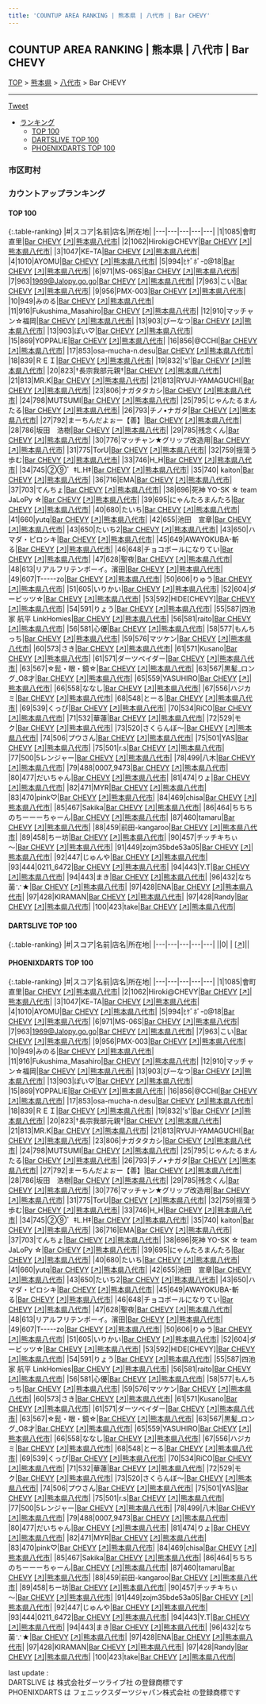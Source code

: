 ```yaml
---
title: 'COUNTUP AREA RANKING | 熊本県 | 八代市 | Bar CHEVY'
---
```

## COUNTUP AREA RANKING | 熊本県 | 八代市 | Bar CHEVY

[TOP](/darts/rank/) > [熊本県](/darts/rank/熊本県/) > [八代市](/darts/rank/熊本県/八代市/) > Bar CHEVY

___

<a href="https://twitter.com/share?ref_src=twsrc%5Etfw" data-text="COUNTUP AREA RANKING | 熊本県八代市Bar CHEVY" class="twitter-share-button" data-hashtags="DARTSLIVE,PHOENIXDARTS,darts,ダーツ" data-show-count="false">Tweet</a>

* [ランキング](#カウントアップランキング)
    * [TOP 100](#top-100)
    * [DARTSLIVE TOP 100](#dartslive-top-100)
    * [PHOENIXDARTS TOP 100](#phoenixdarts-top-100)

### 市区町村

<ul>

</ul>

### カウントアップランキング

#### TOP 100



{:.table-ranking}
|#|スコア|名前|店名|所在地|
|---|---|---|---|---|
|1|1085|<span class="rank-name-pd"><span class="pro-icon-pd"></span>會町 直里</span>|<a href="/darts/rank/shops/6153.html">Bar CHEVY</a> <a href="https://vs.phoenixdarts.com/jp/shop/shopDetailInfo/s_6153?s_seq=6153">[↗]</a>|<a href="/darts/rank/熊本県/八代市">熊本県八代市</a>|
|2|1062|<span class="rank-name-pd">Hiroki@CHEVY</span>|<a href="/darts/rank/shops/6153.html">Bar CHEVY</a> <a href="https://vs.phoenixdarts.com/jp/shop/shopDetailInfo/s_6153?s_seq=6153">[↗]</a>|<a href="/darts/rank/熊本県/八代市">熊本県八代市</a>|
|3|1047|<span class="rank-name-pd">KEｰTA</span>|<a href="/darts/rank/shops/6153.html">Bar CHEVY</a> <a href="https://vs.phoenixdarts.com/jp/shop/shopDetailInfo/s_6153?s_seq=6153">[↗]</a>|<a href="/darts/rank/熊本県/八代市">熊本県八代市</a>|
|4|1010|<span class="rank-name-pd">AYOMU</span>|<a href="/darts/rank/shops/6153.html">Bar CHEVY</a> <a href="https://vs.phoenixdarts.com/jp/shop/shopDetailInfo/s_6153?s_seq=6153">[↗]</a>|<a href="/darts/rank/熊本県/八代市">熊本県八代市</a>|
|5|994|<span class="rank-name-pd">ﾋｹﾞﾎﾞｰﾛ@18</span>|<a href="/darts/rank/shops/6153.html">Bar CHEVY</a> <a href="https://vs.phoenixdarts.com/jp/shop/shopDetailInfo/s_6153?s_seq=6153">[↗]</a>|<a href="/darts/rank/熊本県/八代市">熊本県八代市</a>|
|6|971|<span class="rank-name-pd">MS-06S</span>|<a href="/darts/rank/shops/6153.html">Bar CHEVY</a> <a href="https://vs.phoenixdarts.com/jp/shop/shopDetailInfo/s_6153?s_seq=6153">[↗]</a>|<a href="/darts/rank/熊本県/八代市">熊本県八代市</a>|
|7|963|<span class="rank-name-pd">1969@Jalopy.go.go</span>|<a href="/darts/rank/shops/6153.html">Bar CHEVY</a> <a href="https://vs.phoenixdarts.com/jp/shop/shopDetailInfo/s_6153?s_seq=6153">[↗]</a>|<a href="/darts/rank/熊本県/八代市">熊本県八代市</a>|
|7|963|<span class="rank-name-pd">こい</span>|<a href="/darts/rank/shops/6153.html">Bar CHEVY</a> <a href="https://vs.phoenixdarts.com/jp/shop/shopDetailInfo/s_6153?s_seq=6153">[↗]</a>|<a href="/darts/rank/熊本県/八代市">熊本県八代市</a>|
|9|956|<span class="rank-name-pd">PMX-003</span>|<a href="/darts/rank/shops/6153.html">Bar CHEVY</a> <a href="https://vs.phoenixdarts.com/jp/shop/shopDetailInfo/s_6153?s_seq=6153">[↗]</a>|<a href="/darts/rank/熊本県/八代市">熊本県八代市</a>|
|10|949|<span class="rank-name-pd">みのる</span>|<a href="/darts/rank/shops/6153.html">Bar CHEVY</a> <a href="https://vs.phoenixdarts.com/jp/shop/shopDetailInfo/s_6153?s_seq=6153">[↗]</a>|<a href="/darts/rank/熊本県/八代市">熊本県八代市</a>|
|11|916|<span class="rank-name-pd">Fukushima_Masahiro</span>|<a href="/darts/rank/shops/6153.html">Bar CHEVY</a> <a href="https://vs.phoenixdarts.com/jp/shop/shopDetailInfo/s_6153?s_seq=6153">[↗]</a>|<a href="/darts/rank/熊本県/八代市">熊本県八代市</a>|
|12|910|<span class="rank-name-pd">マッチャン☆福岡</span>|<a href="/darts/rank/shops/6153.html">Bar CHEVY</a> <a href="https://vs.phoenixdarts.com/jp/shop/shopDetailInfo/s_6153?s_seq=6153">[↗]</a>|<a href="/darts/rank/熊本県/八代市">熊本県八代市</a>|
|13|903|<span class="rank-name-pd">ぴーなつ</span>|<a href="/darts/rank/shops/6153.html">Bar CHEVY</a> <a href="https://vs.phoenixdarts.com/jp/shop/shopDetailInfo/s_6153?s_seq=6153">[↗]</a>|<a href="/darts/rank/熊本県/八代市">熊本県八代市</a>|
|13|903|<span class="rank-name-pd">ぽい♡</span>|<a href="/darts/rank/shops/6153.html">Bar CHEVY</a> <a href="https://vs.phoenixdarts.com/jp/shop/shopDetailInfo/s_6153?s_seq=6153">[↗]</a>|<a href="/darts/rank/熊本県/八代市">熊本県八代市</a>|
|15|869|<span class="rank-name-pd">YOPPALIE</span>|<a href="/darts/rank/shops/6153.html">Bar CHEVY</a> <a href="https://vs.phoenixdarts.com/jp/shop/shopDetailInfo/s_6153?s_seq=6153">[↗]</a>|<a href="/darts/rank/熊本県/八代市">熊本県八代市</a>|
|16|856|<span class="rank-name-pd">@CCHI</span>|<a href="/darts/rank/shops/6153.html">Bar CHEVY</a> <a href="https://vs.phoenixdarts.com/jp/shop/shopDetailInfo/s_6153?s_seq=6153">[↗]</a>|<a href="/darts/rank/熊本県/八代市">熊本県八代市</a>|
|17|853|<span class="rank-name-pd">osa-mucha-n.desu</span>|<a href="/darts/rank/shops/6153.html">Bar CHEVY</a> <a href="https://vs.phoenixdarts.com/jp/shop/shopDetailInfo/s_6153?s_seq=6153">[↗]</a>|<a href="/darts/rank/熊本県/八代市">熊本県八代市</a>|
|18|839|<span class="rank-name-pd">ＲＥＩ</span>|<a href="/darts/rank/shops/6153.html">Bar CHEVY</a> <a href="https://vs.phoenixdarts.com/jp/shop/shopDetailInfo/s_6153?s_seq=6153">[↗]</a>|<a href="/darts/rank/熊本県/八代市">熊本県八代市</a>|
|19|832|<span class="rank-name-pd">&#x27;s&#x27;</span>|<a href="/darts/rank/shops/6153.html">Bar CHEVY</a> <a href="https://vs.phoenixdarts.com/jp/shop/shopDetailInfo/s_6153?s_seq=6153">[↗]</a>|<a href="/darts/rank/熊本県/八代市">熊本県八代市</a>|
|20|823|<span class="rank-name-pd">†長宗我部元親†</span>|<a href="/darts/rank/shops/6153.html">Bar CHEVY</a> <a href="https://vs.phoenixdarts.com/jp/shop/shopDetailInfo/s_6153?s_seq=6153">[↗]</a>|<a href="/darts/rank/熊本県/八代市">熊本県八代市</a>|
|21|813|<span class="rank-name-pd">MR.K</span>|<a href="/darts/rank/shops/6153.html">Bar CHEVY</a> <a href="https://vs.phoenixdarts.com/jp/shop/shopDetailInfo/s_6153?s_seq=6153">[↗]</a>|<a href="/darts/rank/熊本県/八代市">熊本県八代市</a>|
|21|813|<span class="rank-name-pd">RYUJI-YAMAGUCHI</span>|<a href="/darts/rank/shops/6153.html">Bar CHEVY</a> <a href="https://vs.phoenixdarts.com/jp/shop/shopDetailInfo/s_6153?s_seq=6153">[↗]</a>|<a href="/darts/rank/熊本県/八代市">熊本県八代市</a>|
|23|806|<span class="rank-name-pd">ナガタタカシ</span>|<a href="/darts/rank/shops/6153.html">Bar CHEVY</a> <a href="https://vs.phoenixdarts.com/jp/shop/shopDetailInfo/s_6153?s_seq=6153">[↗]</a>|<a href="/darts/rank/熊本県/八代市">熊本県八代市</a>|
|24|798|<span class="rank-name-pd">MUTSUMI</span>|<a href="/darts/rank/shops/6153.html">Bar CHEVY</a> <a href="https://vs.phoenixdarts.com/jp/shop/shopDetailInfo/s_6153?s_seq=6153">[↗]</a>|<a href="/darts/rank/熊本県/八代市">熊本県八代市</a>|
|25|795|<span class="rank-name-pd">じゃんたるまんたる</span>|<a href="/darts/rank/shops/6153.html">Bar CHEVY</a> <a href="https://vs.phoenixdarts.com/jp/shop/shopDetailInfo/s_6153?s_seq=6153">[↗]</a>|<a href="/darts/rank/熊本県/八代市">熊本県八代市</a>|
|26|793|<span class="rank-name-pd">チノ•ナガタ</span>|<a href="/darts/rank/shops/6153.html">Bar CHEVY</a> <a href="https://vs.phoenixdarts.com/jp/shop/shopDetailInfo/s_6153?s_seq=6153">[↗]</a>|<a href="/darts/rank/熊本県/八代市">熊本県八代市</a>|
|27|792|<span class="rank-name-pd">まーちんだよぉー【善】</span>|<a href="/darts/rank/shops/6153.html">Bar CHEVY</a> <a href="https://vs.phoenixdarts.com/jp/shop/shopDetailInfo/s_6153?s_seq=6153">[↗]</a>|<a href="/darts/rank/熊本県/八代市">熊本県八代市</a>|
|28|786|<span class="rank-name-pd">坂田　浩樹</span>|<a href="/darts/rank/shops/6153.html">Bar CHEVY</a> <a href="https://vs.phoenixdarts.com/jp/shop/shopDetailInfo/s_6153?s_seq=6153">[↗]</a>|<a href="/darts/rank/熊本県/八代市">熊本県八代市</a>|
|29|785|<span class="rank-name-pd">残念くん</span>|<a href="/darts/rank/shops/6153.html">Bar CHEVY</a> <a href="https://vs.phoenixdarts.com/jp/shop/shopDetailInfo/s_6153?s_seq=6153">[↗]</a>|<a href="/darts/rank/熊本県/八代市">熊本県八代市</a>|
|30|776|<span class="rank-name-pd">マッチャン★グリップ改造用</span>|<a href="/darts/rank/shops/6153.html">Bar CHEVY</a> <a href="https://vs.phoenixdarts.com/jp/shop/shopDetailInfo/s_6153?s_seq=6153">[↗]</a>|<a href="/darts/rank/熊本県/八代市">熊本県八代市</a>|
|31|775|<span class="rank-name-pd">TorU</span>|<a href="/darts/rank/shops/6153.html">Bar CHEVY</a> <a href="https://vs.phoenixdarts.com/jp/shop/shopDetailInfo/s_6153?s_seq=6153">[↗]</a>|<a href="/darts/rank/熊本県/八代市">熊本県八代市</a>|
|32|759|<span class="rank-name-pd">揺蕩う歩む</span>|<a href="/darts/rank/shops/6153.html">Bar CHEVY</a> <a href="https://vs.phoenixdarts.com/jp/shop/shopDetailInfo/s_6153?s_seq=6153">[↗]</a>|<a href="/darts/rank/熊本県/八代市">熊本県八代市</a>|
|33|746|<span class="rank-name-pd">H_H</span>|<a href="/darts/rank/shops/6153.html">Bar CHEVY</a> <a href="https://vs.phoenixdarts.com/jp/shop/shopDetailInfo/s_6153?s_seq=6153">[↗]</a>|<a href="/darts/rank/熊本県/八代市">熊本県八代市</a>|
|34|745|<span class="rank-name-pd">②⑨゛‡L.H‡</span>|<a href="/darts/rank/shops/6153.html">Bar CHEVY</a> <a href="https://vs.phoenixdarts.com/jp/shop/shopDetailInfo/s_6153?s_seq=6153">[↗]</a>|<a href="/darts/rank/熊本県/八代市">熊本県八代市</a>|
|35|740|<span class="rank-name-pd"> kaiton</span>|<a href="/darts/rank/shops/6153.html">Bar CHEVY</a> <a href="https://vs.phoenixdarts.com/jp/shop/shopDetailInfo/s_6153?s_seq=6153">[↗]</a>|<a href="/darts/rank/熊本県/八代市">熊本県八代市</a>|
|36|716|<span class="rank-name-pd">EMA</span>|<a href="/darts/rank/shops/6153.html">Bar CHEVY</a> <a href="https://vs.phoenixdarts.com/jp/shop/shopDetailInfo/s_6153?s_seq=6153">[↗]</a>|<a href="/darts/rank/熊本県/八代市">熊本県八代市</a>|
|37|703|<span class="rank-name-pd">てんちょ</span>|<a href="/darts/rank/shops/6153.html">Bar CHEVY</a> <a href="https://vs.phoenixdarts.com/jp/shop/shopDetailInfo/s_6153?s_seq=6153">[↗]</a>|<a href="/darts/rank/熊本県/八代市">熊本県八代市</a>|
|38|696|<span class="rank-name-pd">死神 YO-SK ☆ team JaLoPy ☆</span>|<a href="/darts/rank/shops/6153.html">Bar CHEVY</a> <a href="https://vs.phoenixdarts.com/jp/shop/shopDetailInfo/s_6153?s_seq=6153">[↗]</a>|<a href="/darts/rank/熊本県/八代市">熊本県八代市</a>|
|39|695|<span class="rank-name-pd">にゃんたろまんたろ</span>|<a href="/darts/rank/shops/6153.html">Bar CHEVY</a> <a href="https://vs.phoenixdarts.com/jp/shop/shopDetailInfo/s_6153?s_seq=6153">[↗]</a>|<a href="/darts/rank/熊本県/八代市">熊本県八代市</a>|
|40|680|<span class="rank-name-pd">たいち</span>|<a href="/darts/rank/shops/6153.html">Bar CHEVY</a> <a href="https://vs.phoenixdarts.com/jp/shop/shopDetailInfo/s_6153?s_seq=6153">[↗]</a>|<a href="/darts/rank/熊本県/八代市">熊本県八代市</a>|
|41|660|<span class="rank-name-pd">yutq</span>|<a href="/darts/rank/shops/6153.html">Bar CHEVY</a> <a href="https://vs.phoenixdarts.com/jp/shop/shopDetailInfo/s_6153?s_seq=6153">[↗]</a>|<a href="/darts/rank/熊本県/八代市">熊本県八代市</a>|
|42|655|<span class="rank-name-pd">池田　宣章</span>|<a href="/darts/rank/shops/6153.html">Bar CHEVY</a> <a href="https://vs.phoenixdarts.com/jp/shop/shopDetailInfo/s_6153?s_seq=6153">[↗]</a>|<a href="/darts/rank/熊本県/八代市">熊本県八代市</a>|
|43|650|<span class="rank-name-pd">たいち2</span>|<a href="/darts/rank/shops/6153.html">Bar CHEVY</a> <a href="https://vs.phoenixdarts.com/jp/shop/shopDetailInfo/s_6153?s_seq=6153">[↗]</a>|<a href="/darts/rank/熊本県/八代市">熊本県八代市</a>|
|43|650|<span class="rank-name-pd">ハマダ・ピロシキ</span>|<a href="/darts/rank/shops/6153.html">Bar CHEVY</a> <a href="https://vs.phoenixdarts.com/jp/shop/shopDetailInfo/s_6153?s_seq=6153">[↗]</a>|<a href="/darts/rank/熊本県/八代市">熊本県八代市</a>|
|45|649|<span class="rank-name-pd">AWAYOKUBA-斬る</span>|<a href="/darts/rank/shops/6153.html">Bar CHEVY</a> <a href="https://vs.phoenixdarts.com/jp/shop/shopDetailInfo/s_6153?s_seq=6153">[↗]</a>|<a href="/darts/rank/熊本県/八代市">熊本県八代市</a>|
|46|648|<span class="rank-name-pd">チョコボールになりてい</span>|<a href="/darts/rank/shops/6153.html">Bar CHEVY</a> <a href="https://vs.phoenixdarts.com/jp/shop/shopDetailInfo/s_6153?s_seq=6153">[↗]</a>|<a href="/darts/rank/熊本県/八代市">熊本県八代市</a>|
|47|628|<span class="rank-name-pd">聖夜</span>|<a href="/darts/rank/shops/6153.html">Bar CHEVY</a> <a href="https://vs.phoenixdarts.com/jp/shop/shopDetailInfo/s_6153?s_seq=6153">[↗]</a>|<a href="/darts/rank/熊本県/八代市">熊本県八代市</a>|
|48|613|<span class="rank-name-pd">リアルフリテンボーイ。濱田</span>|<a href="/darts/rank/shops/6153.html">Bar CHEVY</a> <a href="https://vs.phoenixdarts.com/jp/shop/shopDetailInfo/s_6153?s_seq=6153">[↗]</a>|<a href="/darts/rank/熊本県/八代市">熊本県八代市</a>|
|49|607|<span class="rank-name-pd">T-----zo</span>|<a href="/darts/rank/shops/6153.html">Bar CHEVY</a> <a href="https://vs.phoenixdarts.com/jp/shop/shopDetailInfo/s_6153?s_seq=6153">[↗]</a>|<a href="/darts/rank/熊本県/八代市">熊本県八代市</a>|
|50|606|<span class="rank-name-pd">りゅう</span>|<a href="/darts/rank/shops/6153.html">Bar CHEVY</a> <a href="https://vs.phoenixdarts.com/jp/shop/shopDetailInfo/s_6153?s_seq=6153">[↗]</a>|<a href="/darts/rank/熊本県/八代市">熊本県八代市</a>|
|51|605|<span class="rank-name-pd">いりかい</span>|<a href="/darts/rank/shops/6153.html">Bar CHEVY</a> <a href="https://vs.phoenixdarts.com/jp/shop/shopDetailInfo/s_6153?s_seq=6153">[↗]</a>|<a href="/darts/rank/熊本県/八代市">熊本県八代市</a>|
|52|604|<span class="rank-name-pd">ダービッツ☆</span>|<a href="/darts/rank/shops/6153.html">Bar CHEVY</a> <a href="https://vs.phoenixdarts.com/jp/shop/shopDetailInfo/s_6153?s_seq=6153">[↗]</a>|<a href="/darts/rank/熊本県/八代市">熊本県八代市</a>|
|53|592|<span class="rank-name-pd">HIDE[CHEVY]</span>|<a href="/darts/rank/shops/6153.html">Bar CHEVY</a> <a href="https://vs.phoenixdarts.com/jp/shop/shopDetailInfo/s_6153?s_seq=6153">[↗]</a>|<a href="/darts/rank/熊本県/八代市">熊本県八代市</a>|
|54|591|<span class="rank-name-pd">りょう</span>|<a href="/darts/rank/shops/6153.html">Bar CHEVY</a> <a href="https://vs.phoenixdarts.com/jp/shop/shopDetailInfo/s_6153?s_seq=6153">[↗]</a>|<a href="/darts/rank/熊本県/八代市">熊本県八代市</a>|
|55|587|<span class="rank-name-pd">四池家 航平 LinkHomies</span>|<a href="/darts/rank/shops/6153.html">Bar CHEVY</a> <a href="https://vs.phoenixdarts.com/jp/shop/shopDetailInfo/s_6153?s_seq=6153">[↗]</a>|<a href="/darts/rank/熊本県/八代市">熊本県八代市</a>|
|56|581|<span class="rank-name-pd">raito</span>|<a href="/darts/rank/shops/6153.html">Bar CHEVY</a> <a href="https://vs.phoenixdarts.com/jp/shop/shopDetailInfo/s_6153?s_seq=6153">[↗]</a>|<a href="/darts/rank/熊本県/八代市">熊本県八代市</a>|
|56|581|<span class="rank-name-pd">心優</span>|<a href="/darts/rank/shops/6153.html">Bar CHEVY</a> <a href="https://vs.phoenixdarts.com/jp/shop/shopDetailInfo/s_6153?s_seq=6153">[↗]</a>|<a href="/darts/rank/熊本県/八代市">熊本県八代市</a>|
|58|577|<span class="rank-name-pd">もんちっち</span>|<a href="/darts/rank/shops/6153.html">Bar CHEVY</a> <a href="https://vs.phoenixdarts.com/jp/shop/shopDetailInfo/s_6153?s_seq=6153">[↗]</a>|<a href="/darts/rank/熊本県/八代市">熊本県八代市</a>|
|59|576|<span class="rank-name-pd">マツケン</span>|<a href="/darts/rank/shops/6153.html">Bar CHEVY</a> <a href="https://vs.phoenixdarts.com/jp/shop/shopDetailInfo/s_6153?s_seq=6153">[↗]</a>|<a href="/darts/rank/熊本県/八代市">熊本県八代市</a>|
|60|573|<span class="rank-name-pd">さき</span>|<a href="/darts/rank/shops/6153.html">Bar CHEVY</a> <a href="https://vs.phoenixdarts.com/jp/shop/shopDetailInfo/s_6153?s_seq=6153">[↗]</a>|<a href="/darts/rank/熊本県/八代市">熊本県八代市</a>|
|61|571|<span class="rank-name-pd">Kusano</span>|<a href="/darts/rank/shops/6153.html">Bar CHEVY</a> <a href="https://vs.phoenixdarts.com/jp/shop/shopDetailInfo/s_6153?s_seq=6153">[↗]</a>|<a href="/darts/rank/熊本県/八代市">熊本県八代市</a>|
|61|571|<span class="rank-name-pd">ダーツベイダー</span>|<a href="/darts/rank/shops/6153.html">Bar CHEVY</a> <a href="https://vs.phoenixdarts.com/jp/shop/shopDetailInfo/s_6153?s_seq=6153">[↗]</a>|<a href="/darts/rank/熊本県/八代市">熊本県八代市</a>|
|63|567|<span class="rank-name-pd">☆髭・眼・鏡☆</span>|<a href="/darts/rank/shops/6153.html">Bar CHEVY</a> <a href="https://vs.phoenixdarts.com/jp/shop/shopDetailInfo/s_6153?s_seq=6153">[↗]</a>|<a href="/darts/rank/熊本県/八代市">熊本県八代市</a>|
|63|567|<span class="rank-name-pd">黒髪_ロング_O8才</span>|<a href="/darts/rank/shops/6153.html">Bar CHEVY</a> <a href="https://vs.phoenixdarts.com/jp/shop/shopDetailInfo/s_6153?s_seq=6153">[↗]</a>|<a href="/darts/rank/熊本県/八代市">熊本県八代市</a>|
|65|559|<span class="rank-name-pd">YASUHIRO</span>|<a href="/darts/rank/shops/6153.html">Bar CHEVY</a> <a href="https://vs.phoenixdarts.com/jp/shop/shopDetailInfo/s_6153?s_seq=6153">[↗]</a>|<a href="/darts/rank/熊本県/八代市">熊本県八代市</a>|
|66|558|<span class="rank-name-pd">ななし</span>|<a href="/darts/rank/shops/6153.html">Bar CHEVY</a> <a href="https://vs.phoenixdarts.com/jp/shop/shopDetailInfo/s_6153?s_seq=6153">[↗]</a>|<a href="/darts/rank/熊本県/八代市">熊本県八代市</a>|
|67|556|<span class="rank-name-pd">ハジカミ</span>|<a href="/darts/rank/shops/6153.html">Bar CHEVY</a> <a href="https://vs.phoenixdarts.com/jp/shop/shopDetailInfo/s_6153?s_seq=6153">[↗]</a>|<a href="/darts/rank/熊本県/八代市">熊本県八代市</a>|
|68|548|<span class="rank-name-pd">とーる</span>|<a href="/darts/rank/shops/6153.html">Bar CHEVY</a> <a href="https://vs.phoenixdarts.com/jp/shop/shopDetailInfo/s_6153?s_seq=6153">[↗]</a>|<a href="/darts/rank/熊本県/八代市">熊本県八代市</a>|
|69|539|<span class="rank-name-pd">くっぴ</span>|<a href="/darts/rank/shops/6153.html">Bar CHEVY</a> <a href="https://vs.phoenixdarts.com/jp/shop/shopDetailInfo/s_6153?s_seq=6153">[↗]</a>|<a href="/darts/rank/熊本県/八代市">熊本県八代市</a>|
|70|534|<span class="rank-name-pd">RiCO</span>|<a href="/darts/rank/shops/6153.html">Bar CHEVY</a> <a href="https://vs.phoenixdarts.com/jp/shop/shopDetailInfo/s_6153?s_seq=6153">[↗]</a>|<a href="/darts/rank/熊本県/八代市">熊本県八代市</a>|
|71|532|<span class="rank-name-pd">華蓮</span>|<a href="/darts/rank/shops/6153.html">Bar CHEVY</a> <a href="https://vs.phoenixdarts.com/jp/shop/shopDetailInfo/s_6153?s_seq=6153">[↗]</a>|<a href="/darts/rank/熊本県/八代市">熊本県八代市</a>|
|72|529|<span class="rank-name-pd">モク</span>|<a href="/darts/rank/shops/6153.html">Bar CHEVY</a> <a href="https://vs.phoenixdarts.com/jp/shop/shopDetailInfo/s_6153?s_seq=6153">[↗]</a>|<a href="/darts/rank/熊本県/八代市">熊本県八代市</a>|
|73|520|<span class="rank-name-pd">さくらんぼ〜</span>|<a href="/darts/rank/shops/6153.html">Bar CHEVY</a> <a href="https://vs.phoenixdarts.com/jp/shop/shopDetailInfo/s_6153?s_seq=6153">[↗]</a>|<a href="/darts/rank/熊本県/八代市">熊本県八代市</a>|
|74|506|<span class="rank-name-pd">プウさん</span>|<a href="/darts/rank/shops/6153.html">Bar CHEVY</a> <a href="https://vs.phoenixdarts.com/jp/shop/shopDetailInfo/s_6153?s_seq=6153">[↗]</a>|<a href="/darts/rank/熊本県/八代市">熊本県八代市</a>|
|75|501|<span class="rank-name-pd">YAS</span>|<a href="/darts/rank/shops/6153.html">Bar CHEVY</a> <a href="https://vs.phoenixdarts.com/jp/shop/shopDetailInfo/s_6153?s_seq=6153">[↗]</a>|<a href="/darts/rank/熊本県/八代市">熊本県八代市</a>|
|75|501|<span class="rank-name-pd">r.s</span>|<a href="/darts/rank/shops/6153.html">Bar CHEVY</a> <a href="https://vs.phoenixdarts.com/jp/shop/shopDetailInfo/s_6153?s_seq=6153">[↗]</a>|<a href="/darts/rank/熊本県/八代市">熊本県八代市</a>|
|77|500|<span class="rank-name-pd">5レンジャー</span>|<a href="/darts/rank/shops/6153.html">Bar CHEVY</a> <a href="https://vs.phoenixdarts.com/jp/shop/shopDetailInfo/s_6153?s_seq=6153">[↗]</a>|<a href="/darts/rank/熊本県/八代市">熊本県八代市</a>|
|78|499|<span class="rank-name-pd">八木</span>|<a href="/darts/rank/shops/6153.html">Bar CHEVY</a> <a href="https://vs.phoenixdarts.com/jp/shop/shopDetailInfo/s_6153?s_seq=6153">[↗]</a>|<a href="/darts/rank/熊本県/八代市">熊本県八代市</a>|
|79|488|<span class="rank-name-pd">0007_9473</span>|<a href="/darts/rank/shops/6153.html">Bar CHEVY</a> <a href="https://vs.phoenixdarts.com/jp/shop/shopDetailInfo/s_6153?s_seq=6153">[↗]</a>|<a href="/darts/rank/熊本県/八代市">熊本県八代市</a>|
|80|477|<span class="rank-name-pd">だいちゃん</span>|<a href="/darts/rank/shops/6153.html">Bar CHEVY</a> <a href="https://vs.phoenixdarts.com/jp/shop/shopDetailInfo/s_6153?s_seq=6153">[↗]</a>|<a href="/darts/rank/熊本県/八代市">熊本県八代市</a>|
|81|474|<span class="rank-name-pd">りょ</span>|<a href="/darts/rank/shops/6153.html">Bar CHEVY</a> <a href="https://vs.phoenixdarts.com/jp/shop/shopDetailInfo/s_6153?s_seq=6153">[↗]</a>|<a href="/darts/rank/熊本県/八代市">熊本県八代市</a>|
|82|471|<span class="rank-name-pd">MYR</span>|<a href="/darts/rank/shops/6153.html">Bar CHEVY</a> <a href="https://vs.phoenixdarts.com/jp/shop/shopDetailInfo/s_6153?s_seq=6153">[↗]</a>|<a href="/darts/rank/熊本県/八代市">熊本県八代市</a>|
|83|470|<span class="rank-name-pd">pink♡</span>|<a href="/darts/rank/shops/6153.html">Bar CHEVY</a> <a href="https://vs.phoenixdarts.com/jp/shop/shopDetailInfo/s_6153?s_seq=6153">[↗]</a>|<a href="/darts/rank/熊本県/八代市">熊本県八代市</a>|
|84|469|<span class="rank-name-pd">chisa</span>|<a href="/darts/rank/shops/6153.html">Bar CHEVY</a> <a href="https://vs.phoenixdarts.com/jp/shop/shopDetailInfo/s_6153?s_seq=6153">[↗]</a>|<a href="/darts/rank/熊本県/八代市">熊本県八代市</a>|
|85|467|<span class="rank-name-pd">Sakika</span>|<a href="/darts/rank/shops/6153.html">Bar CHEVY</a> <a href="https://vs.phoenixdarts.com/jp/shop/shopDetailInfo/s_6153?s_seq=6153">[↗]</a>|<a href="/darts/rank/熊本県/八代市">熊本県八代市</a>|
|86|464|<span class="rank-name-pd">ちちちのちーーーちゃーん</span>|<a href="/darts/rank/shops/6153.html">Bar CHEVY</a> <a href="https://vs.phoenixdarts.com/jp/shop/shopDetailInfo/s_6153?s_seq=6153">[↗]</a>|<a href="/darts/rank/熊本県/八代市">熊本県八代市</a>|
|87|460|<span class="rank-name-pd">tamaru</span>|<a href="/darts/rank/shops/6153.html">Bar CHEVY</a> <a href="https://vs.phoenixdarts.com/jp/shop/shopDetailInfo/s_6153?s_seq=6153">[↗]</a>|<a href="/darts/rank/熊本県/八代市">熊本県八代市</a>|
|88|459|<span class="rank-name-pd">前田-kangaroo</span>|<a href="/darts/rank/shops/6153.html">Bar CHEVY</a> <a href="https://vs.phoenixdarts.com/jp/shop/shopDetailInfo/s_6153?s_seq=6153">[↗]</a>|<a href="/darts/rank/熊本県/八代市">熊本県八代市</a>|
|89|458|<span class="rank-name-pd">ちー坊</span>|<a href="/darts/rank/shops/6153.html">Bar CHEVY</a> <a href="https://vs.phoenixdarts.com/jp/shop/shopDetailInfo/s_6153?s_seq=6153">[↗]</a>|<a href="/darts/rank/熊本県/八代市">熊本県八代市</a>|
|90|457|<span class="rank-name-pd">チッチキちぃ～</span>|<a href="/darts/rank/shops/6153.html">Bar CHEVY</a> <a href="https://vs.phoenixdarts.com/jp/shop/shopDetailInfo/s_6153?s_seq=6153">[↗]</a>|<a href="/darts/rank/熊本県/八代市">熊本県八代市</a>|
|91|449|<span class="rank-name-pd">zojm35bde53a05</span>|<a href="/darts/rank/shops/6153.html">Bar CHEVY</a> <a href="https://vs.phoenixdarts.com/jp/shop/shopDetailInfo/s_6153?s_seq=6153">[↗]</a>|<a href="/darts/rank/熊本県/八代市">熊本県八代市</a>|
|92|447|<span class="rank-name-pd">じゅんや</span>|<a href="/darts/rank/shops/6153.html">Bar CHEVY</a> <a href="https://vs.phoenixdarts.com/jp/shop/shopDetailInfo/s_6153?s_seq=6153">[↗]</a>|<a href="/darts/rank/熊本県/八代市">熊本県八代市</a>|
|93|444|<span class="rank-name-pd">0211_6472</span>|<a href="/darts/rank/shops/6153.html">Bar CHEVY</a> <a href="https://vs.phoenixdarts.com/jp/shop/shopDetailInfo/s_6153?s_seq=6153">[↗]</a>|<a href="/darts/rank/熊本県/八代市">熊本県八代市</a>|
|94|443|<span class="rank-name-pd">Y.T</span>|<a href="/darts/rank/shops/6153.html">Bar CHEVY</a> <a href="https://vs.phoenixdarts.com/jp/shop/shopDetailInfo/s_6153?s_seq=6153">[↗]</a>|<a href="/darts/rank/熊本県/八代市">熊本県八代市</a>|
|94|443|<span class="rank-name-pd">まき</span>|<a href="/darts/rank/shops/6153.html">Bar CHEVY</a> <a href="https://vs.phoenixdarts.com/jp/shop/shopDetailInfo/s_6153?s_seq=6153">[↗]</a>|<a href="/darts/rank/熊本県/八代市">熊本県八代市</a>|
|96|432|<span class="rank-name-pd">なち菌∵★</span>|<a href="/darts/rank/shops/6153.html">Bar CHEVY</a> <a href="https://vs.phoenixdarts.com/jp/shop/shopDetailInfo/s_6153?s_seq=6153">[↗]</a>|<a href="/darts/rank/熊本県/八代市">熊本県八代市</a>|
|97|428|<span class="rank-name-pd">ENA</span>|<a href="/darts/rank/shops/6153.html">Bar CHEVY</a> <a href="https://vs.phoenixdarts.com/jp/shop/shopDetailInfo/s_6153?s_seq=6153">[↗]</a>|<a href="/darts/rank/熊本県/八代市">熊本県八代市</a>|
|97|428|<span class="rank-name-pd">KIRAMAN</span>|<a href="/darts/rank/shops/6153.html">Bar CHEVY</a> <a href="https://vs.phoenixdarts.com/jp/shop/shopDetailInfo/s_6153?s_seq=6153">[↗]</a>|<a href="/darts/rank/熊本県/八代市">熊本県八代市</a>|
|97|428|<span class="rank-name-pd">Randy</span>|<a href="/darts/rank/shops/6153.html">Bar CHEVY</a> <a href="https://vs.phoenixdarts.com/jp/shop/shopDetailInfo/s_6153?s_seq=6153">[↗]</a>|<a href="/darts/rank/熊本県/八代市">熊本県八代市</a>|
|100|423|<span class="rank-name-pd">take</span>|<a href="/darts/rank/shops/6153.html">Bar CHEVY</a> <a href="https://vs.phoenixdarts.com/jp/shop/shopDetailInfo/s_6153?s_seq=6153">[↗]</a>|<a href="/darts/rank/熊本県/八代市">熊本県八代市</a>|


#### DARTSLIVE TOP 100



{:.table-ranking}
|#|スコア|名前|店名|所在地|
|---|---|---|---|---|
||0|<span class="rank-name-dl"> </span>|<a href="/darts/rank/shops/.html"></a> <a href="">[↗]</a>|<a href="/darts/rank//"></a>|


#### PHOENIXDARTS TOP 100



{:.table-ranking}
|#|スコア|名前|店名|所在地|
|---|---|---|---|---|
|1|1085|<span class="rank-name-pd"><span class="pro-icon-pd"></span>會町 直里</span>|<a href="/darts/rank/shops/6153.html">Bar CHEVY</a> <a href="https://vs.phoenixdarts.com/jp/shop/shopDetailInfo/s_6153?s_seq=6153">[↗]</a>|<a href="/darts/rank/熊本県/八代市">熊本県八代市</a>|
|2|1062|<span class="rank-name-pd">Hiroki@CHEVY</span>|<a href="/darts/rank/shops/6153.html">Bar CHEVY</a> <a href="https://vs.phoenixdarts.com/jp/shop/shopDetailInfo/s_6153?s_seq=6153">[↗]</a>|<a href="/darts/rank/熊本県/八代市">熊本県八代市</a>|
|3|1047|<span class="rank-name-pd">KEｰTA</span>|<a href="/darts/rank/shops/6153.html">Bar CHEVY</a> <a href="https://vs.phoenixdarts.com/jp/shop/shopDetailInfo/s_6153?s_seq=6153">[↗]</a>|<a href="/darts/rank/熊本県/八代市">熊本県八代市</a>|
|4|1010|<span class="rank-name-pd">AYOMU</span>|<a href="/darts/rank/shops/6153.html">Bar CHEVY</a> <a href="https://vs.phoenixdarts.com/jp/shop/shopDetailInfo/s_6153?s_seq=6153">[↗]</a>|<a href="/darts/rank/熊本県/八代市">熊本県八代市</a>|
|5|994|<span class="rank-name-pd">ﾋｹﾞﾎﾞｰﾛ@18</span>|<a href="/darts/rank/shops/6153.html">Bar CHEVY</a> <a href="https://vs.phoenixdarts.com/jp/shop/shopDetailInfo/s_6153?s_seq=6153">[↗]</a>|<a href="/darts/rank/熊本県/八代市">熊本県八代市</a>|
|6|971|<span class="rank-name-pd">MS-06S</span>|<a href="/darts/rank/shops/6153.html">Bar CHEVY</a> <a href="https://vs.phoenixdarts.com/jp/shop/shopDetailInfo/s_6153?s_seq=6153">[↗]</a>|<a href="/darts/rank/熊本県/八代市">熊本県八代市</a>|
|7|963|<span class="rank-name-pd">1969@Jalopy.go.go</span>|<a href="/darts/rank/shops/6153.html">Bar CHEVY</a> <a href="https://vs.phoenixdarts.com/jp/shop/shopDetailInfo/s_6153?s_seq=6153">[↗]</a>|<a href="/darts/rank/熊本県/八代市">熊本県八代市</a>|
|7|963|<span class="rank-name-pd">こい</span>|<a href="/darts/rank/shops/6153.html">Bar CHEVY</a> <a href="https://vs.phoenixdarts.com/jp/shop/shopDetailInfo/s_6153?s_seq=6153">[↗]</a>|<a href="/darts/rank/熊本県/八代市">熊本県八代市</a>|
|9|956|<span class="rank-name-pd">PMX-003</span>|<a href="/darts/rank/shops/6153.html">Bar CHEVY</a> <a href="https://vs.phoenixdarts.com/jp/shop/shopDetailInfo/s_6153?s_seq=6153">[↗]</a>|<a href="/darts/rank/熊本県/八代市">熊本県八代市</a>|
|10|949|<span class="rank-name-pd">みのる</span>|<a href="/darts/rank/shops/6153.html">Bar CHEVY</a> <a href="https://vs.phoenixdarts.com/jp/shop/shopDetailInfo/s_6153?s_seq=6153">[↗]</a>|<a href="/darts/rank/熊本県/八代市">熊本県八代市</a>|
|11|916|<span class="rank-name-pd">Fukushima_Masahiro</span>|<a href="/darts/rank/shops/6153.html">Bar CHEVY</a> <a href="https://vs.phoenixdarts.com/jp/shop/shopDetailInfo/s_6153?s_seq=6153">[↗]</a>|<a href="/darts/rank/熊本県/八代市">熊本県八代市</a>|
|12|910|<span class="rank-name-pd">マッチャン☆福岡</span>|<a href="/darts/rank/shops/6153.html">Bar CHEVY</a> <a href="https://vs.phoenixdarts.com/jp/shop/shopDetailInfo/s_6153?s_seq=6153">[↗]</a>|<a href="/darts/rank/熊本県/八代市">熊本県八代市</a>|
|13|903|<span class="rank-name-pd">ぴーなつ</span>|<a href="/darts/rank/shops/6153.html">Bar CHEVY</a> <a href="https://vs.phoenixdarts.com/jp/shop/shopDetailInfo/s_6153?s_seq=6153">[↗]</a>|<a href="/darts/rank/熊本県/八代市">熊本県八代市</a>|
|13|903|<span class="rank-name-pd">ぽい♡</span>|<a href="/darts/rank/shops/6153.html">Bar CHEVY</a> <a href="https://vs.phoenixdarts.com/jp/shop/shopDetailInfo/s_6153?s_seq=6153">[↗]</a>|<a href="/darts/rank/熊本県/八代市">熊本県八代市</a>|
|15|869|<span class="rank-name-pd">YOPPALIE</span>|<a href="/darts/rank/shops/6153.html">Bar CHEVY</a> <a href="https://vs.phoenixdarts.com/jp/shop/shopDetailInfo/s_6153?s_seq=6153">[↗]</a>|<a href="/darts/rank/熊本県/八代市">熊本県八代市</a>|
|16|856|<span class="rank-name-pd">@CCHI</span>|<a href="/darts/rank/shops/6153.html">Bar CHEVY</a> <a href="https://vs.phoenixdarts.com/jp/shop/shopDetailInfo/s_6153?s_seq=6153">[↗]</a>|<a href="/darts/rank/熊本県/八代市">熊本県八代市</a>|
|17|853|<span class="rank-name-pd">osa-mucha-n.desu</span>|<a href="/darts/rank/shops/6153.html">Bar CHEVY</a> <a href="https://vs.phoenixdarts.com/jp/shop/shopDetailInfo/s_6153?s_seq=6153">[↗]</a>|<a href="/darts/rank/熊本県/八代市">熊本県八代市</a>|
|18|839|<span class="rank-name-pd">ＲＥＩ</span>|<a href="/darts/rank/shops/6153.html">Bar CHEVY</a> <a href="https://vs.phoenixdarts.com/jp/shop/shopDetailInfo/s_6153?s_seq=6153">[↗]</a>|<a href="/darts/rank/熊本県/八代市">熊本県八代市</a>|
|19|832|<span class="rank-name-pd">&#x27;s&#x27;</span>|<a href="/darts/rank/shops/6153.html">Bar CHEVY</a> <a href="https://vs.phoenixdarts.com/jp/shop/shopDetailInfo/s_6153?s_seq=6153">[↗]</a>|<a href="/darts/rank/熊本県/八代市">熊本県八代市</a>|
|20|823|<span class="rank-name-pd">†長宗我部元親†</span>|<a href="/darts/rank/shops/6153.html">Bar CHEVY</a> <a href="https://vs.phoenixdarts.com/jp/shop/shopDetailInfo/s_6153?s_seq=6153">[↗]</a>|<a href="/darts/rank/熊本県/八代市">熊本県八代市</a>|
|21|813|<span class="rank-name-pd">MR.K</span>|<a href="/darts/rank/shops/6153.html">Bar CHEVY</a> <a href="https://vs.phoenixdarts.com/jp/shop/shopDetailInfo/s_6153?s_seq=6153">[↗]</a>|<a href="/darts/rank/熊本県/八代市">熊本県八代市</a>|
|21|813|<span class="rank-name-pd">RYUJI-YAMAGUCHI</span>|<a href="/darts/rank/shops/6153.html">Bar CHEVY</a> <a href="https://vs.phoenixdarts.com/jp/shop/shopDetailInfo/s_6153?s_seq=6153">[↗]</a>|<a href="/darts/rank/熊本県/八代市">熊本県八代市</a>|
|23|806|<span class="rank-name-pd">ナガタタカシ</span>|<a href="/darts/rank/shops/6153.html">Bar CHEVY</a> <a href="https://vs.phoenixdarts.com/jp/shop/shopDetailInfo/s_6153?s_seq=6153">[↗]</a>|<a href="/darts/rank/熊本県/八代市">熊本県八代市</a>|
|24|798|<span class="rank-name-pd">MUTSUMI</span>|<a href="/darts/rank/shops/6153.html">Bar CHEVY</a> <a href="https://vs.phoenixdarts.com/jp/shop/shopDetailInfo/s_6153?s_seq=6153">[↗]</a>|<a href="/darts/rank/熊本県/八代市">熊本県八代市</a>|
|25|795|<span class="rank-name-pd">じゃんたるまんたる</span>|<a href="/darts/rank/shops/6153.html">Bar CHEVY</a> <a href="https://vs.phoenixdarts.com/jp/shop/shopDetailInfo/s_6153?s_seq=6153">[↗]</a>|<a href="/darts/rank/熊本県/八代市">熊本県八代市</a>|
|26|793|<span class="rank-name-pd">チノ•ナガタ</span>|<a href="/darts/rank/shops/6153.html">Bar CHEVY</a> <a href="https://vs.phoenixdarts.com/jp/shop/shopDetailInfo/s_6153?s_seq=6153">[↗]</a>|<a href="/darts/rank/熊本県/八代市">熊本県八代市</a>|
|27|792|<span class="rank-name-pd">まーちんだよぉー【善】</span>|<a href="/darts/rank/shops/6153.html">Bar CHEVY</a> <a href="https://vs.phoenixdarts.com/jp/shop/shopDetailInfo/s_6153?s_seq=6153">[↗]</a>|<a href="/darts/rank/熊本県/八代市">熊本県八代市</a>|
|28|786|<span class="rank-name-pd">坂田　浩樹</span>|<a href="/darts/rank/shops/6153.html">Bar CHEVY</a> <a href="https://vs.phoenixdarts.com/jp/shop/shopDetailInfo/s_6153?s_seq=6153">[↗]</a>|<a href="/darts/rank/熊本県/八代市">熊本県八代市</a>|
|29|785|<span class="rank-name-pd">残念くん</span>|<a href="/darts/rank/shops/6153.html">Bar CHEVY</a> <a href="https://vs.phoenixdarts.com/jp/shop/shopDetailInfo/s_6153?s_seq=6153">[↗]</a>|<a href="/darts/rank/熊本県/八代市">熊本県八代市</a>|
|30|776|<span class="rank-name-pd">マッチャン★グリップ改造用</span>|<a href="/darts/rank/shops/6153.html">Bar CHEVY</a> <a href="https://vs.phoenixdarts.com/jp/shop/shopDetailInfo/s_6153?s_seq=6153">[↗]</a>|<a href="/darts/rank/熊本県/八代市">熊本県八代市</a>|
|31|775|<span class="rank-name-pd">TorU</span>|<a href="/darts/rank/shops/6153.html">Bar CHEVY</a> <a href="https://vs.phoenixdarts.com/jp/shop/shopDetailInfo/s_6153?s_seq=6153">[↗]</a>|<a href="/darts/rank/熊本県/八代市">熊本県八代市</a>|
|32|759|<span class="rank-name-pd">揺蕩う歩む</span>|<a href="/darts/rank/shops/6153.html">Bar CHEVY</a> <a href="https://vs.phoenixdarts.com/jp/shop/shopDetailInfo/s_6153?s_seq=6153">[↗]</a>|<a href="/darts/rank/熊本県/八代市">熊本県八代市</a>|
|33|746|<span class="rank-name-pd">H_H</span>|<a href="/darts/rank/shops/6153.html">Bar CHEVY</a> <a href="https://vs.phoenixdarts.com/jp/shop/shopDetailInfo/s_6153?s_seq=6153">[↗]</a>|<a href="/darts/rank/熊本県/八代市">熊本県八代市</a>|
|34|745|<span class="rank-name-pd">②⑨゛‡L.H‡</span>|<a href="/darts/rank/shops/6153.html">Bar CHEVY</a> <a href="https://vs.phoenixdarts.com/jp/shop/shopDetailInfo/s_6153?s_seq=6153">[↗]</a>|<a href="/darts/rank/熊本県/八代市">熊本県八代市</a>|
|35|740|<span class="rank-name-pd"> kaiton</span>|<a href="/darts/rank/shops/6153.html">Bar CHEVY</a> <a href="https://vs.phoenixdarts.com/jp/shop/shopDetailInfo/s_6153?s_seq=6153">[↗]</a>|<a href="/darts/rank/熊本県/八代市">熊本県八代市</a>|
|36|716|<span class="rank-name-pd">EMA</span>|<a href="/darts/rank/shops/6153.html">Bar CHEVY</a> <a href="https://vs.phoenixdarts.com/jp/shop/shopDetailInfo/s_6153?s_seq=6153">[↗]</a>|<a href="/darts/rank/熊本県/八代市">熊本県八代市</a>|
|37|703|<span class="rank-name-pd">てんちょ</span>|<a href="/darts/rank/shops/6153.html">Bar CHEVY</a> <a href="https://vs.phoenixdarts.com/jp/shop/shopDetailInfo/s_6153?s_seq=6153">[↗]</a>|<a href="/darts/rank/熊本県/八代市">熊本県八代市</a>|
|38|696|<span class="rank-name-pd">死神 YO-SK ☆ team JaLoPy ☆</span>|<a href="/darts/rank/shops/6153.html">Bar CHEVY</a> <a href="https://vs.phoenixdarts.com/jp/shop/shopDetailInfo/s_6153?s_seq=6153">[↗]</a>|<a href="/darts/rank/熊本県/八代市">熊本県八代市</a>|
|39|695|<span class="rank-name-pd">にゃんたろまんたろ</span>|<a href="/darts/rank/shops/6153.html">Bar CHEVY</a> <a href="https://vs.phoenixdarts.com/jp/shop/shopDetailInfo/s_6153?s_seq=6153">[↗]</a>|<a href="/darts/rank/熊本県/八代市">熊本県八代市</a>|
|40|680|<span class="rank-name-pd">たいち</span>|<a href="/darts/rank/shops/6153.html">Bar CHEVY</a> <a href="https://vs.phoenixdarts.com/jp/shop/shopDetailInfo/s_6153?s_seq=6153">[↗]</a>|<a href="/darts/rank/熊本県/八代市">熊本県八代市</a>|
|41|660|<span class="rank-name-pd">yutq</span>|<a href="/darts/rank/shops/6153.html">Bar CHEVY</a> <a href="https://vs.phoenixdarts.com/jp/shop/shopDetailInfo/s_6153?s_seq=6153">[↗]</a>|<a href="/darts/rank/熊本県/八代市">熊本県八代市</a>|
|42|655|<span class="rank-name-pd">池田　宣章</span>|<a href="/darts/rank/shops/6153.html">Bar CHEVY</a> <a href="https://vs.phoenixdarts.com/jp/shop/shopDetailInfo/s_6153?s_seq=6153">[↗]</a>|<a href="/darts/rank/熊本県/八代市">熊本県八代市</a>|
|43|650|<span class="rank-name-pd">たいち2</span>|<a href="/darts/rank/shops/6153.html">Bar CHEVY</a> <a href="https://vs.phoenixdarts.com/jp/shop/shopDetailInfo/s_6153?s_seq=6153">[↗]</a>|<a href="/darts/rank/熊本県/八代市">熊本県八代市</a>|
|43|650|<span class="rank-name-pd">ハマダ・ピロシキ</span>|<a href="/darts/rank/shops/6153.html">Bar CHEVY</a> <a href="https://vs.phoenixdarts.com/jp/shop/shopDetailInfo/s_6153?s_seq=6153">[↗]</a>|<a href="/darts/rank/熊本県/八代市">熊本県八代市</a>|
|45|649|<span class="rank-name-pd">AWAYOKUBA-斬る</span>|<a href="/darts/rank/shops/6153.html">Bar CHEVY</a> <a href="https://vs.phoenixdarts.com/jp/shop/shopDetailInfo/s_6153?s_seq=6153">[↗]</a>|<a href="/darts/rank/熊本県/八代市">熊本県八代市</a>|
|46|648|<span class="rank-name-pd">チョコボールになりてい</span>|<a href="/darts/rank/shops/6153.html">Bar CHEVY</a> <a href="https://vs.phoenixdarts.com/jp/shop/shopDetailInfo/s_6153?s_seq=6153">[↗]</a>|<a href="/darts/rank/熊本県/八代市">熊本県八代市</a>|
|47|628|<span class="rank-name-pd">聖夜</span>|<a href="/darts/rank/shops/6153.html">Bar CHEVY</a> <a href="https://vs.phoenixdarts.com/jp/shop/shopDetailInfo/s_6153?s_seq=6153">[↗]</a>|<a href="/darts/rank/熊本県/八代市">熊本県八代市</a>|
|48|613|<span class="rank-name-pd">リアルフリテンボーイ。濱田</span>|<a href="/darts/rank/shops/6153.html">Bar CHEVY</a> <a href="https://vs.phoenixdarts.com/jp/shop/shopDetailInfo/s_6153?s_seq=6153">[↗]</a>|<a href="/darts/rank/熊本県/八代市">熊本県八代市</a>|
|49|607|<span class="rank-name-pd">T-----zo</span>|<a href="/darts/rank/shops/6153.html">Bar CHEVY</a> <a href="https://vs.phoenixdarts.com/jp/shop/shopDetailInfo/s_6153?s_seq=6153">[↗]</a>|<a href="/darts/rank/熊本県/八代市">熊本県八代市</a>|
|50|606|<span class="rank-name-pd">りゅう</span>|<a href="/darts/rank/shops/6153.html">Bar CHEVY</a> <a href="https://vs.phoenixdarts.com/jp/shop/shopDetailInfo/s_6153?s_seq=6153">[↗]</a>|<a href="/darts/rank/熊本県/八代市">熊本県八代市</a>|
|51|605|<span class="rank-name-pd">いりかい</span>|<a href="/darts/rank/shops/6153.html">Bar CHEVY</a> <a href="https://vs.phoenixdarts.com/jp/shop/shopDetailInfo/s_6153?s_seq=6153">[↗]</a>|<a href="/darts/rank/熊本県/八代市">熊本県八代市</a>|
|52|604|<span class="rank-name-pd">ダービッツ☆</span>|<a href="/darts/rank/shops/6153.html">Bar CHEVY</a> <a href="https://vs.phoenixdarts.com/jp/shop/shopDetailInfo/s_6153?s_seq=6153">[↗]</a>|<a href="/darts/rank/熊本県/八代市">熊本県八代市</a>|
|53|592|<span class="rank-name-pd">HIDE[CHEVY]</span>|<a href="/darts/rank/shops/6153.html">Bar CHEVY</a> <a href="https://vs.phoenixdarts.com/jp/shop/shopDetailInfo/s_6153?s_seq=6153">[↗]</a>|<a href="/darts/rank/熊本県/八代市">熊本県八代市</a>|
|54|591|<span class="rank-name-pd">りょう</span>|<a href="/darts/rank/shops/6153.html">Bar CHEVY</a> <a href="https://vs.phoenixdarts.com/jp/shop/shopDetailInfo/s_6153?s_seq=6153">[↗]</a>|<a href="/darts/rank/熊本県/八代市">熊本県八代市</a>|
|55|587|<span class="rank-name-pd">四池家 航平 LinkHomies</span>|<a href="/darts/rank/shops/6153.html">Bar CHEVY</a> <a href="https://vs.phoenixdarts.com/jp/shop/shopDetailInfo/s_6153?s_seq=6153">[↗]</a>|<a href="/darts/rank/熊本県/八代市">熊本県八代市</a>|
|56|581|<span class="rank-name-pd">raito</span>|<a href="/darts/rank/shops/6153.html">Bar CHEVY</a> <a href="https://vs.phoenixdarts.com/jp/shop/shopDetailInfo/s_6153?s_seq=6153">[↗]</a>|<a href="/darts/rank/熊本県/八代市">熊本県八代市</a>|
|56|581|<span class="rank-name-pd">心優</span>|<a href="/darts/rank/shops/6153.html">Bar CHEVY</a> <a href="https://vs.phoenixdarts.com/jp/shop/shopDetailInfo/s_6153?s_seq=6153">[↗]</a>|<a href="/darts/rank/熊本県/八代市">熊本県八代市</a>|
|58|577|<span class="rank-name-pd">もんちっち</span>|<a href="/darts/rank/shops/6153.html">Bar CHEVY</a> <a href="https://vs.phoenixdarts.com/jp/shop/shopDetailInfo/s_6153?s_seq=6153">[↗]</a>|<a href="/darts/rank/熊本県/八代市">熊本県八代市</a>|
|59|576|<span class="rank-name-pd">マツケン</span>|<a href="/darts/rank/shops/6153.html">Bar CHEVY</a> <a href="https://vs.phoenixdarts.com/jp/shop/shopDetailInfo/s_6153?s_seq=6153">[↗]</a>|<a href="/darts/rank/熊本県/八代市">熊本県八代市</a>|
|60|573|<span class="rank-name-pd">さき</span>|<a href="/darts/rank/shops/6153.html">Bar CHEVY</a> <a href="https://vs.phoenixdarts.com/jp/shop/shopDetailInfo/s_6153?s_seq=6153">[↗]</a>|<a href="/darts/rank/熊本県/八代市">熊本県八代市</a>|
|61|571|<span class="rank-name-pd">Kusano</span>|<a href="/darts/rank/shops/6153.html">Bar CHEVY</a> <a href="https://vs.phoenixdarts.com/jp/shop/shopDetailInfo/s_6153?s_seq=6153">[↗]</a>|<a href="/darts/rank/熊本県/八代市">熊本県八代市</a>|
|61|571|<span class="rank-name-pd">ダーツベイダー</span>|<a href="/darts/rank/shops/6153.html">Bar CHEVY</a> <a href="https://vs.phoenixdarts.com/jp/shop/shopDetailInfo/s_6153?s_seq=6153">[↗]</a>|<a href="/darts/rank/熊本県/八代市">熊本県八代市</a>|
|63|567|<span class="rank-name-pd">☆髭・眼・鏡☆</span>|<a href="/darts/rank/shops/6153.html">Bar CHEVY</a> <a href="https://vs.phoenixdarts.com/jp/shop/shopDetailInfo/s_6153?s_seq=6153">[↗]</a>|<a href="/darts/rank/熊本県/八代市">熊本県八代市</a>|
|63|567|<span class="rank-name-pd">黒髪_ロング_O8才</span>|<a href="/darts/rank/shops/6153.html">Bar CHEVY</a> <a href="https://vs.phoenixdarts.com/jp/shop/shopDetailInfo/s_6153?s_seq=6153">[↗]</a>|<a href="/darts/rank/熊本県/八代市">熊本県八代市</a>|
|65|559|<span class="rank-name-pd">YASUHIRO</span>|<a href="/darts/rank/shops/6153.html">Bar CHEVY</a> <a href="https://vs.phoenixdarts.com/jp/shop/shopDetailInfo/s_6153?s_seq=6153">[↗]</a>|<a href="/darts/rank/熊本県/八代市">熊本県八代市</a>|
|66|558|<span class="rank-name-pd">ななし</span>|<a href="/darts/rank/shops/6153.html">Bar CHEVY</a> <a href="https://vs.phoenixdarts.com/jp/shop/shopDetailInfo/s_6153?s_seq=6153">[↗]</a>|<a href="/darts/rank/熊本県/八代市">熊本県八代市</a>|
|67|556|<span class="rank-name-pd">ハジカミ</span>|<a href="/darts/rank/shops/6153.html">Bar CHEVY</a> <a href="https://vs.phoenixdarts.com/jp/shop/shopDetailInfo/s_6153?s_seq=6153">[↗]</a>|<a href="/darts/rank/熊本県/八代市">熊本県八代市</a>|
|68|548|<span class="rank-name-pd">とーる</span>|<a href="/darts/rank/shops/6153.html">Bar CHEVY</a> <a href="https://vs.phoenixdarts.com/jp/shop/shopDetailInfo/s_6153?s_seq=6153">[↗]</a>|<a href="/darts/rank/熊本県/八代市">熊本県八代市</a>|
|69|539|<span class="rank-name-pd">くっぴ</span>|<a href="/darts/rank/shops/6153.html">Bar CHEVY</a> <a href="https://vs.phoenixdarts.com/jp/shop/shopDetailInfo/s_6153?s_seq=6153">[↗]</a>|<a href="/darts/rank/熊本県/八代市">熊本県八代市</a>|
|70|534|<span class="rank-name-pd">RiCO</span>|<a href="/darts/rank/shops/6153.html">Bar CHEVY</a> <a href="https://vs.phoenixdarts.com/jp/shop/shopDetailInfo/s_6153?s_seq=6153">[↗]</a>|<a href="/darts/rank/熊本県/八代市">熊本県八代市</a>|
|71|532|<span class="rank-name-pd">華蓮</span>|<a href="/darts/rank/shops/6153.html">Bar CHEVY</a> <a href="https://vs.phoenixdarts.com/jp/shop/shopDetailInfo/s_6153?s_seq=6153">[↗]</a>|<a href="/darts/rank/熊本県/八代市">熊本県八代市</a>|
|72|529|<span class="rank-name-pd">モク</span>|<a href="/darts/rank/shops/6153.html">Bar CHEVY</a> <a href="https://vs.phoenixdarts.com/jp/shop/shopDetailInfo/s_6153?s_seq=6153">[↗]</a>|<a href="/darts/rank/熊本県/八代市">熊本県八代市</a>|
|73|520|<span class="rank-name-pd">さくらんぼ〜</span>|<a href="/darts/rank/shops/6153.html">Bar CHEVY</a> <a href="https://vs.phoenixdarts.com/jp/shop/shopDetailInfo/s_6153?s_seq=6153">[↗]</a>|<a href="/darts/rank/熊本県/八代市">熊本県八代市</a>|
|74|506|<span class="rank-name-pd">プウさん</span>|<a href="/darts/rank/shops/6153.html">Bar CHEVY</a> <a href="https://vs.phoenixdarts.com/jp/shop/shopDetailInfo/s_6153?s_seq=6153">[↗]</a>|<a href="/darts/rank/熊本県/八代市">熊本県八代市</a>|
|75|501|<span class="rank-name-pd">YAS</span>|<a href="/darts/rank/shops/6153.html">Bar CHEVY</a> <a href="https://vs.phoenixdarts.com/jp/shop/shopDetailInfo/s_6153?s_seq=6153">[↗]</a>|<a href="/darts/rank/熊本県/八代市">熊本県八代市</a>|
|75|501|<span class="rank-name-pd">r.s</span>|<a href="/darts/rank/shops/6153.html">Bar CHEVY</a> <a href="https://vs.phoenixdarts.com/jp/shop/shopDetailInfo/s_6153?s_seq=6153">[↗]</a>|<a href="/darts/rank/熊本県/八代市">熊本県八代市</a>|
|77|500|<span class="rank-name-pd">5レンジャー</span>|<a href="/darts/rank/shops/6153.html">Bar CHEVY</a> <a href="https://vs.phoenixdarts.com/jp/shop/shopDetailInfo/s_6153?s_seq=6153">[↗]</a>|<a href="/darts/rank/熊本県/八代市">熊本県八代市</a>|
|78|499|<span class="rank-name-pd">八木</span>|<a href="/darts/rank/shops/6153.html">Bar CHEVY</a> <a href="https://vs.phoenixdarts.com/jp/shop/shopDetailInfo/s_6153?s_seq=6153">[↗]</a>|<a href="/darts/rank/熊本県/八代市">熊本県八代市</a>|
|79|488|<span class="rank-name-pd">0007_9473</span>|<a href="/darts/rank/shops/6153.html">Bar CHEVY</a> <a href="https://vs.phoenixdarts.com/jp/shop/shopDetailInfo/s_6153?s_seq=6153">[↗]</a>|<a href="/darts/rank/熊本県/八代市">熊本県八代市</a>|
|80|477|<span class="rank-name-pd">だいちゃん</span>|<a href="/darts/rank/shops/6153.html">Bar CHEVY</a> <a href="https://vs.phoenixdarts.com/jp/shop/shopDetailInfo/s_6153?s_seq=6153">[↗]</a>|<a href="/darts/rank/熊本県/八代市">熊本県八代市</a>|
|81|474|<span class="rank-name-pd">りょ</span>|<a href="/darts/rank/shops/6153.html">Bar CHEVY</a> <a href="https://vs.phoenixdarts.com/jp/shop/shopDetailInfo/s_6153?s_seq=6153">[↗]</a>|<a href="/darts/rank/熊本県/八代市">熊本県八代市</a>|
|82|471|<span class="rank-name-pd">MYR</span>|<a href="/darts/rank/shops/6153.html">Bar CHEVY</a> <a href="https://vs.phoenixdarts.com/jp/shop/shopDetailInfo/s_6153?s_seq=6153">[↗]</a>|<a href="/darts/rank/熊本県/八代市">熊本県八代市</a>|
|83|470|<span class="rank-name-pd">pink♡</span>|<a href="/darts/rank/shops/6153.html">Bar CHEVY</a> <a href="https://vs.phoenixdarts.com/jp/shop/shopDetailInfo/s_6153?s_seq=6153">[↗]</a>|<a href="/darts/rank/熊本県/八代市">熊本県八代市</a>|
|84|469|<span class="rank-name-pd">chisa</span>|<a href="/darts/rank/shops/6153.html">Bar CHEVY</a> <a href="https://vs.phoenixdarts.com/jp/shop/shopDetailInfo/s_6153?s_seq=6153">[↗]</a>|<a href="/darts/rank/熊本県/八代市">熊本県八代市</a>|
|85|467|<span class="rank-name-pd">Sakika</span>|<a href="/darts/rank/shops/6153.html">Bar CHEVY</a> <a href="https://vs.phoenixdarts.com/jp/shop/shopDetailInfo/s_6153?s_seq=6153">[↗]</a>|<a href="/darts/rank/熊本県/八代市">熊本県八代市</a>|
|86|464|<span class="rank-name-pd">ちちちのちーーーちゃーん</span>|<a href="/darts/rank/shops/6153.html">Bar CHEVY</a> <a href="https://vs.phoenixdarts.com/jp/shop/shopDetailInfo/s_6153?s_seq=6153">[↗]</a>|<a href="/darts/rank/熊本県/八代市">熊本県八代市</a>|
|87|460|<span class="rank-name-pd">tamaru</span>|<a href="/darts/rank/shops/6153.html">Bar CHEVY</a> <a href="https://vs.phoenixdarts.com/jp/shop/shopDetailInfo/s_6153?s_seq=6153">[↗]</a>|<a href="/darts/rank/熊本県/八代市">熊本県八代市</a>|
|88|459|<span class="rank-name-pd">前田-kangaroo</span>|<a href="/darts/rank/shops/6153.html">Bar CHEVY</a> <a href="https://vs.phoenixdarts.com/jp/shop/shopDetailInfo/s_6153?s_seq=6153">[↗]</a>|<a href="/darts/rank/熊本県/八代市">熊本県八代市</a>|
|89|458|<span class="rank-name-pd">ちー坊</span>|<a href="/darts/rank/shops/6153.html">Bar CHEVY</a> <a href="https://vs.phoenixdarts.com/jp/shop/shopDetailInfo/s_6153?s_seq=6153">[↗]</a>|<a href="/darts/rank/熊本県/八代市">熊本県八代市</a>|
|90|457|<span class="rank-name-pd">チッチキちぃ～</span>|<a href="/darts/rank/shops/6153.html">Bar CHEVY</a> <a href="https://vs.phoenixdarts.com/jp/shop/shopDetailInfo/s_6153?s_seq=6153">[↗]</a>|<a href="/darts/rank/熊本県/八代市">熊本県八代市</a>|
|91|449|<span class="rank-name-pd">zojm35bde53a05</span>|<a href="/darts/rank/shops/6153.html">Bar CHEVY</a> <a href="https://vs.phoenixdarts.com/jp/shop/shopDetailInfo/s_6153?s_seq=6153">[↗]</a>|<a href="/darts/rank/熊本県/八代市">熊本県八代市</a>|
|92|447|<span class="rank-name-pd">じゅんや</span>|<a href="/darts/rank/shops/6153.html">Bar CHEVY</a> <a href="https://vs.phoenixdarts.com/jp/shop/shopDetailInfo/s_6153?s_seq=6153">[↗]</a>|<a href="/darts/rank/熊本県/八代市">熊本県八代市</a>|
|93|444|<span class="rank-name-pd">0211_6472</span>|<a href="/darts/rank/shops/6153.html">Bar CHEVY</a> <a href="https://vs.phoenixdarts.com/jp/shop/shopDetailInfo/s_6153?s_seq=6153">[↗]</a>|<a href="/darts/rank/熊本県/八代市">熊本県八代市</a>|
|94|443|<span class="rank-name-pd">Y.T</span>|<a href="/darts/rank/shops/6153.html">Bar CHEVY</a> <a href="https://vs.phoenixdarts.com/jp/shop/shopDetailInfo/s_6153?s_seq=6153">[↗]</a>|<a href="/darts/rank/熊本県/八代市">熊本県八代市</a>|
|94|443|<span class="rank-name-pd">まき</span>|<a href="/darts/rank/shops/6153.html">Bar CHEVY</a> <a href="https://vs.phoenixdarts.com/jp/shop/shopDetailInfo/s_6153?s_seq=6153">[↗]</a>|<a href="/darts/rank/熊本県/八代市">熊本県八代市</a>|
|96|432|<span class="rank-name-pd">なち菌∵★</span>|<a href="/darts/rank/shops/6153.html">Bar CHEVY</a> <a href="https://vs.phoenixdarts.com/jp/shop/shopDetailInfo/s_6153?s_seq=6153">[↗]</a>|<a href="/darts/rank/熊本県/八代市">熊本県八代市</a>|
|97|428|<span class="rank-name-pd">ENA</span>|<a href="/darts/rank/shops/6153.html">Bar CHEVY</a> <a href="https://vs.phoenixdarts.com/jp/shop/shopDetailInfo/s_6153?s_seq=6153">[↗]</a>|<a href="/darts/rank/熊本県/八代市">熊本県八代市</a>|
|97|428|<span class="rank-name-pd">KIRAMAN</span>|<a href="/darts/rank/shops/6153.html">Bar CHEVY</a> <a href="https://vs.phoenixdarts.com/jp/shop/shopDetailInfo/s_6153?s_seq=6153">[↗]</a>|<a href="/darts/rank/熊本県/八代市">熊本県八代市</a>|
|97|428|<span class="rank-name-pd">Randy</span>|<a href="/darts/rank/shops/6153.html">Bar CHEVY</a> <a href="https://vs.phoenixdarts.com/jp/shop/shopDetailInfo/s_6153?s_seq=6153">[↗]</a>|<a href="/darts/rank/熊本県/八代市">熊本県八代市</a>|
|100|423|<span class="rank-name-pd">take</span>|<a href="/darts/rank/shops/6153.html">Bar CHEVY</a> <a href="https://vs.phoenixdarts.com/jp/shop/shopDetailInfo/s_6153?s_seq=6153">[↗]</a>|<a href="/darts/rank/熊本県/八代市">熊本県八代市</a>|


<div class="footer border-top border-gray-light mt-5 pt-3 text-right text-gray">
    last update : <span style="font-weight: italic" id="foot_last_modified"></span><br />
    DARTSLIVE は 株式会社ダーツライブ社 の登録商標です<br />
    PHOENIXDARTS は フェニックスダーツジャパン株式会社 の登録商標です<br />
</div>

<script src="https://cdnjs.cloudflare.com/ajax/libs/jquery.tablesorter/2.31.3/js/jquery.tablesorter.min.js" integrity="sha512-qzgd5cYSZcosqpzpn7zF2ZId8f/8CHmFKZ8j7mU4OUXTNRd5g+ZHBPsgKEwoqxCtdQvExE5LprwwPAgoicguNg==" crossorigin="anonymous" referrerpolicy="no-referrer"></script>
<link rel="stylesheet" href="https://cdnjs.cloudflare.com/ajax/libs/jquery.tablesorter/2.31.3/css/theme.default.min.css" integrity="sha512-wghhOJkjQX0Lh3NSWvNKeZ0ZpNn+SPVXX1Qyc9OCaogADktxrBiBdKGDoqVUOyhStvMBmJQ8ZdMHiR3wuEq8+w==" crossorigin="anonymous" referrerpolicy="no-referrer" />
<script>
$(function() {
    $(".table-ranking").tablesorter({sortList:[[0, 0]]});
    $("#foot_last_modified").text(formatDate(new Date(document.lastModified), 'yyyy-MM-dd HH:mm:ss'));
});
</script>

<script async src="https://platform.twitter.com/widgets.js" charset="utf-8"></script>
